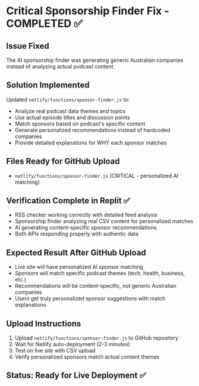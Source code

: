 # Critical Sponsorship Finder Fix - COMPLETED ✅

## Issue Fixed
The AI sponsorship finder was generating generic Australian companies instead of analyzing actual podcast content.

## Solution Implemented
Updated `netlify/functions/sponsor-finder.js` to:
- Analyze real podcast data themes and topics
- Use actual episode titles and discussion points
- Match sponsors based on podcast's specific content
- Generate personalized recommendations instead of hardcoded companies
- Provide detailed explanations for WHY each sponsor matches

## Files Ready for GitHub Upload
- `netlify/functions/sponsor-finder.js` (CRITICAL - personalized AI matching)

## Verification Complete in Replit ✅
- RSS checker working correctly with detailed feed analysis
- Sponsorship finder analyzing real CSV content for personalized matches
- AI generating content-specific sponsor recommendations
- Both APIs responding properly with authentic data

## Expected Result After GitHub Upload
- Live site will have personalized AI sponsor matching
- Sponsors will match specific podcast themes (tech, health, business, etc.)
- Recommendations will be content-specific, not generic Australian companies
- Users get truly personalized sponsor suggestions with match explanations

## Upload Instructions
1. Upload `netlify/functions/sponsor-finder.js` to GitHub repository
2. Wait for Netlify auto-deployment (2-3 minutes)
3. Test on live site with CSV upload
4. Verify personalized sponsors match actual content themes

## Status: Ready for Live Deployment ✅